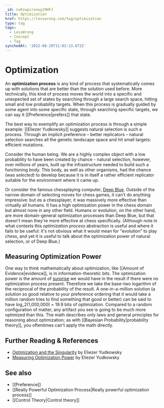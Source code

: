```yaml
---
_id: nvKzwpiranwy29HFJ
title: Optimization
href: https://lesswrong.com/tag/optimization
type: tag
tags:
  - LessWrong
  - Concept
  - Tag
synchedAt: '2022-08-29T11:03:13.872Z'
---
```

# Optimization

An **optimization process** is any kind of process that systematically comes up with solutions that are better than the solution used before. More technically, this kind of process moves the world into a specific and unexpected set of states by searching through a large search space, hitting small and low probability targets. When this process is gradually guided by some agent into some specific state, through searching specific targets, we can say it [[Preference|prefers]] that state.

The best way to exemplify an optimization process is through a simple example: [[Eliezer Yudkowsky]] suggests natural selection is such a process. Through an implicit preference – better replicators – natural selection searches all the genetic landscape space and hit small targets: efficient mutations.

Consider the human being. We are a highly complex object with a low probability to have been created by chance - natural selection, however, over millions of years, built up the infrastructure needed to build such a functioning body. This body, as well as other organisms, had the chance (was *selected*) to develop because it is in itself a rather efficient replicator suitable for the environment where it came up.

Or consider the famous chessplaying computer, [Deep Blue](https://en.wikipedia.org/wiki/Deep_Blue_(chess_computer)). Outside of the narrow domain of selecting moves for chess games, it can't do anything impressive: but *as* a chessplayer, it was massively more effective than virtually all humans. It has a high optimization power in the chess domain but almost none in any other field. Humans or evolution, on the other hand, are more domain-general optimization processes than Deep Blue, but that doesn't mean they're more effective at chess specifically. (Although note in what contexts this *optimization process* abstraction is useful and where it fails to be useful: it's not obvious what it would mean for "evolution" to play chess, and yet it is useful to talk about the optimization power of natural selection, or of Deep Blue.)

Measuring Optimization Power
----------------------------

One way to think mathematically about optimization, like [[Amount of Evidence|evidence]], is in information-theoretic bits. The optimization power is the amount of [surprise](http://en.wikipedia.org/wiki/Self-information) we would have in the result if there were no optimization process present. Therefore we take the base-two logarithm of the reciprocal of the probability of the result. A one-in-a-million solution (a solution so good relative to your preference ordering that it would take a million random tries to find something that good or better) can be said to have log_2(1,000,000) = 19.9 bits of optimization. Compared to a random configuration of matter, any artifact you see is going to be much more optimized than this. The math describes only laws and general principles for reasoning about optimization; as with [[Bayesian Probability|probability theory]], you oftentimes can't apply the math directly.

Further Reading & References
----------------------------

*   [Optimization and the Singularity](https://www.lesswrong.com/lw/rk/optimization_and_the_singularity/) by Eliezer Yudkowsky
*   [Measuring Optimization Power](https://www.lesswrong.com/lw/va/measuring_optimization_power/) by Eliezer Yudkowsky

See also
--------

*   [[Preference]]
*   [[Really Powerful Optimization Process|Really powerful optimization process]]
*   [[Control Theory|Control theory]]